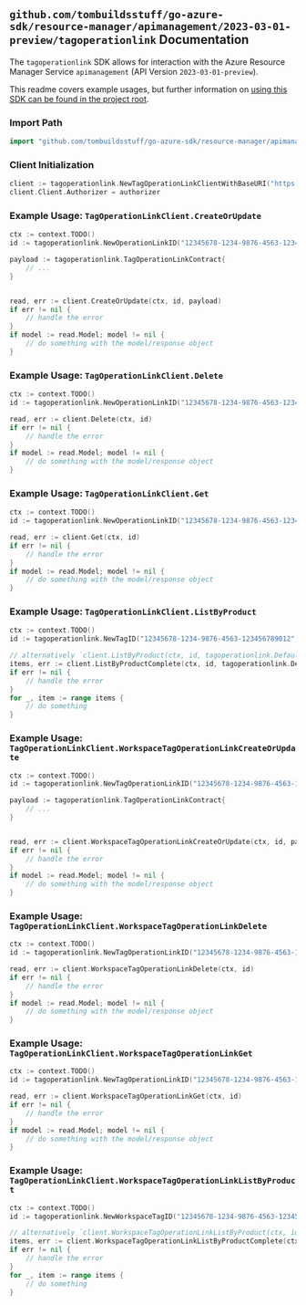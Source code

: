 
## `github.com/tombuildsstuff/go-azure-sdk/resource-manager/apimanagement/2023-03-01-preview/tagoperationlink` Documentation

The `tagoperationlink` SDK allows for interaction with the Azure Resource Manager Service `apimanagement` (API Version `2023-03-01-preview`).

This readme covers example usages, but further information on [using this SDK can be found in the project root](https://github.com/tombuildsstuff/go-azure-sdk/tree/main/docs).

### Import Path

```go
import "github.com/tombuildsstuff/go-azure-sdk/resource-manager/apimanagement/2023-03-01-preview/tagoperationlink"
```


### Client Initialization

```go
client := tagoperationlink.NewTagOperationLinkClientWithBaseURI("https://management.azure.com")
client.Client.Authorizer = authorizer
```


### Example Usage: `TagOperationLinkClient.CreateOrUpdate`

```go
ctx := context.TODO()
id := tagoperationlink.NewOperationLinkID("12345678-1234-9876-4563-123456789012", "example-resource-group", "serviceValue", "tagIdValue", "operationLinkIdValue")

payload := tagoperationlink.TagOperationLinkContract{
	// ...
}


read, err := client.CreateOrUpdate(ctx, id, payload)
if err != nil {
	// handle the error
}
if model := read.Model; model != nil {
	// do something with the model/response object
}
```


### Example Usage: `TagOperationLinkClient.Delete`

```go
ctx := context.TODO()
id := tagoperationlink.NewOperationLinkID("12345678-1234-9876-4563-123456789012", "example-resource-group", "serviceValue", "tagIdValue", "operationLinkIdValue")

read, err := client.Delete(ctx, id)
if err != nil {
	// handle the error
}
if model := read.Model; model != nil {
	// do something with the model/response object
}
```


### Example Usage: `TagOperationLinkClient.Get`

```go
ctx := context.TODO()
id := tagoperationlink.NewOperationLinkID("12345678-1234-9876-4563-123456789012", "example-resource-group", "serviceValue", "tagIdValue", "operationLinkIdValue")

read, err := client.Get(ctx, id)
if err != nil {
	// handle the error
}
if model := read.Model; model != nil {
	// do something with the model/response object
}
```


### Example Usage: `TagOperationLinkClient.ListByProduct`

```go
ctx := context.TODO()
id := tagoperationlink.NewTagID("12345678-1234-9876-4563-123456789012", "example-resource-group", "serviceValue", "tagIdValue")

// alternatively `client.ListByProduct(ctx, id, tagoperationlink.DefaultListByProductOperationOptions())` can be used to do batched pagination
items, err := client.ListByProductComplete(ctx, id, tagoperationlink.DefaultListByProductOperationOptions())
if err != nil {
	// handle the error
}
for _, item := range items {
	// do something
}
```


### Example Usage: `TagOperationLinkClient.WorkspaceTagOperationLinkCreateOrUpdate`

```go
ctx := context.TODO()
id := tagoperationlink.NewTagOperationLinkID("12345678-1234-9876-4563-123456789012", "example-resource-group", "serviceValue", "workspaceIdValue", "tagIdValue", "operationLinkIdValue")

payload := tagoperationlink.TagOperationLinkContract{
	// ...
}


read, err := client.WorkspaceTagOperationLinkCreateOrUpdate(ctx, id, payload)
if err != nil {
	// handle the error
}
if model := read.Model; model != nil {
	// do something with the model/response object
}
```


### Example Usage: `TagOperationLinkClient.WorkspaceTagOperationLinkDelete`

```go
ctx := context.TODO()
id := tagoperationlink.NewTagOperationLinkID("12345678-1234-9876-4563-123456789012", "example-resource-group", "serviceValue", "workspaceIdValue", "tagIdValue", "operationLinkIdValue")

read, err := client.WorkspaceTagOperationLinkDelete(ctx, id)
if err != nil {
	// handle the error
}
if model := read.Model; model != nil {
	// do something with the model/response object
}
```


### Example Usage: `TagOperationLinkClient.WorkspaceTagOperationLinkGet`

```go
ctx := context.TODO()
id := tagoperationlink.NewTagOperationLinkID("12345678-1234-9876-4563-123456789012", "example-resource-group", "serviceValue", "workspaceIdValue", "tagIdValue", "operationLinkIdValue")

read, err := client.WorkspaceTagOperationLinkGet(ctx, id)
if err != nil {
	// handle the error
}
if model := read.Model; model != nil {
	// do something with the model/response object
}
```


### Example Usage: `TagOperationLinkClient.WorkspaceTagOperationLinkListByProduct`

```go
ctx := context.TODO()
id := tagoperationlink.NewWorkspaceTagID("12345678-1234-9876-4563-123456789012", "example-resource-group", "serviceValue", "workspaceIdValue", "tagIdValue")

// alternatively `client.WorkspaceTagOperationLinkListByProduct(ctx, id, tagoperationlink.DefaultWorkspaceTagOperationLinkListByProductOperationOptions())` can be used to do batched pagination
items, err := client.WorkspaceTagOperationLinkListByProductComplete(ctx, id, tagoperationlink.DefaultWorkspaceTagOperationLinkListByProductOperationOptions())
if err != nil {
	// handle the error
}
for _, item := range items {
	// do something
}
```
